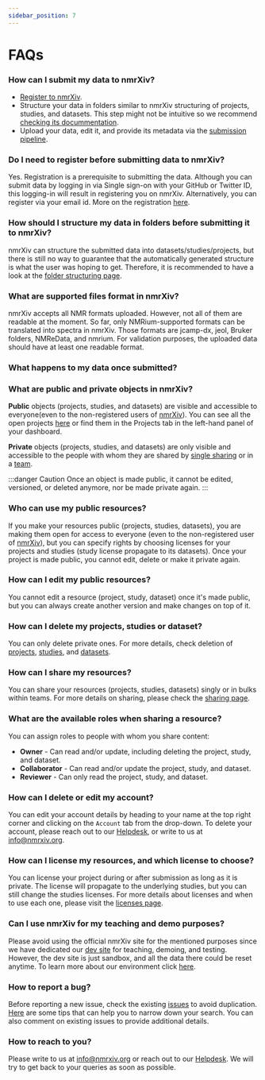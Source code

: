 ```yaml
---
sidebar_position: 7
---
```

# FAQs

### How can I submit my data to nmrXiv?
* [Register to nmrXiv](/docs/submission-guides/registration.md).
* Structure your data in folders similar to nmrXiv structuring of projects, studies, and datasets. This step might not be intuitive so we recommend [checking its docummentation](/docs/submission-guides/submission/folder-structure.md). 
* Upload your data, edit it, and provide its metadata via the [submission pipeline](/docs/submission-guides/submission/upload.md).

### Do I need to register before submitting data to nmrXiv?
Yes. Registration is a prerequisite to submitting the data. Although you can submit data by logging in via Single sign-on with your GitHub or Twitter ID, this logging-in will result in registering you on nmrXiv. Alternatively, you can register via your email id. More on the registration [here](/docs/submission-guides/registration.md).

### How should I structure my data in folders before submitting it to nmrXiv?
nmrXiv can structure the submitted data into datasets/studies/projects, but there is still no way to guarantee that the automatically generated structure is what the user was hoping to get. Therefore, it is recommended to have a look at the [folder structuring page](/docs/submission-guides/submission/folder-structure.md).

### What are supported files format in nmrXiv?
nmrXiv accepts all NMR formats uploaded. However, not all of them are readable at the moment. So far, only NMRium-supported formats can be translated into spectra in nmrXiv. Those formats are jcamp-dx, jeol, Bruker folders, NMReData, and nmrium. For validation purposes, the uploaded data should have at least one readable format.

### What happens to my data once submitted?

### What are public and private objects in nmrXiv?
**Public** objects (projects, studies, and datasets) are visible and accessible to everyone(even to the non-registered users of [nmrXiv](https://nmrxiv.org/)). You can see all the open projects [here](https://nmrxiv.org/projects) or find them in the Projects tab in the left-hand panel of your dashboard.

**Private** objects (projects, studies, and datasets) are only visible and accessible to the people with whom they are shared by [single sharing](/docs/submission-guides/data-model/sharing/#single-sharing) or in a [team](/docs/submission-guides/data-model/sharing/#teams-sharing).

:::danger Caution
Once an object is made public, it cannot be edited, versioned, or deleted anymore, nor be made private again.
:::

### Who can use my public resources?
If you make your resources public (projects, studies, datasets), you are making them open for access to everyone (even to the non-registered user of [nmrXiv](https://nmrxiv.org/)), but you can specify rights by choosing licenses for your projects and studies (study license propagate to its datasets). Once your project is made public, you cannot edit, delete or make it private again.

### How can I edit my public resources?
You cannot edit a resource (project, study, dataset) once it's made public, but you can always create another version and make changes on top of it.

### How can I delete my projects, studies or dataset?
You can only delete private ones. For more details, check deletion of [projects](/docs/submission-guides/data-model/project/#delete), [studies](/docs/submission-guides/data-model/study/#delete), and [datasets](/docs/submission-guides/data-model/dataset/#delete).

### How can I share my resources?
You can share your resources (projects, studies, datasets) singly or in bulks within teams. For more details on sharing, please check the [sharing page](/docs/submission-guides/data-model/sharing.md).

### What are the available roles when sharing a resource?
You can assign roles to people with whom you share content:
* **Owner** - Can read and/or update, including deleting the project, study, and dataset.
* **Collaborator** -  Can read and/or update the project, study, and dataset.
* **Reviewer** - Can only read the project, study, and dataset.

### How can I delete or edit my account?
You can edit your account details by heading to your name at the top right corner and clicking on the `Account` tab from the drop-down. To delete your account, please reach out to our [Helpdesk](https://www.nfdi4chem.de/index.php/helpdesk/), or write to us at info@nmrxiv.org.

### How can I license my resources, and which license to choose?
You can license your project during or after submission as long as it is private. The license will propagate to the underlying studies, but you can still change the studies licenses. For more details about licenses and when to use each one, please visit the [licenses page](/docs/submission-guides/licenses.md).

### Can I use nmrXiv for my teaching and demo purposes?
Please avoid using the official nmrXiv site for the mentioned purposes since we have dedicated our [dev site](https://dev.nmrxiv.org) for teaching, demoing, and testing. However, the dev site is just sandbox, and all the data there could be reset anytime.
To learn more about our environment click [here](docs/developer-guides/deployment/environment).

### How to report a bug?
Before reporting a new issue, check the existing [issues](https://github.com/NFDI4Chem/nmrxiv/issues) to avoid duplication. [Here](https://docs.github.com/en/issues/tracking-your-work-with-issues/filtering-and-searching-issues-and-pull-requests#searching-for-issues-and-pull-requests) are some tips that can help you to narrow down your search. You can also comment on existing issues to provide additional details. 

### How to reach to you?
Please write to us at info@nmrxiv.org or reach out to our [Helpdesk](https://www.nfdi4chem.de/index.php/helpdesk/). We will try to get back to your queries as soon as possible.